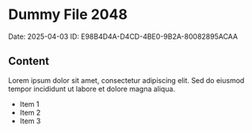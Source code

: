# Dummy File 2048

Date: 2025-04-03
ID: E98B4D4A-D4CD-4BE0-9B2A-80082895ACAA

## Content

Lorem ipsum dolor sit amet, consectetur adipiscing elit.
Sed do eiusmod tempor incididunt ut labore et dolore magna aliqua.

* Item 1
* Item 2
* Item 3
